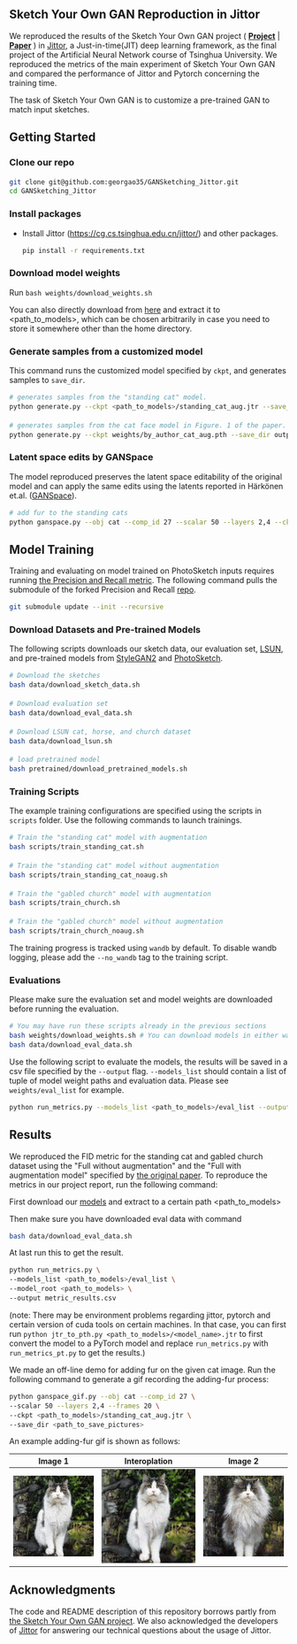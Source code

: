 ## Sketch Your Own GAN Reproduction in Jittor

We reproduced the results of the Sketch Your Own GAN project ( [**Project**](https://peterwang512.github.io/GANSketching/) | [**Paper**](https://arxiv.org/abs/2108.02774) ) in [Jittor](https://github.com/Jittor/jittor), a Just-in-time(JIT) deep learning framework, as the final project of the Artificial Neural Network course of Tsinghua University. We reproduced the metrics of the main experiment of Sketch Your Own GAN and compared the performance of Jittor and Pytorch concerning the training time.

The task of Sketch Your Own GAN is to customize a pre-trained GAN to match input sketches.

## Getting Started

### Clone our repo

```bash
git clone git@github.com:georgao35/GANSketching_Jittor.git
cd GANSketching_Jittor
```

### Install packages

- Install Jittor (https://cg.cs.tsinghua.edu.cn/jittor/) and other packages.
  
  ```bash
  pip install -r requirements.txt
  ```

### Download model weights

Run `bash weights/download_weights.sh`

You can also directly download from [here](https://cloud.tsinghua.edu.cn/f/185bb7796d5b43c0a6b4/) and extract it to <path_to_models>, which can be chosen arbitrarily in case you need to store it somewhere other than the home directory.

### Generate samples from a customized model

This command runs the customized model specified by `ckpt`, and generates samples to `save_dir`.

```bash
# generates samples from the "standing cat" model.
python generate.py --ckpt <path_to_models>/standing_cat_aug.jtr --save_dir output/samples_standing_cat

# generates samples from the cat face model in Figure. 1 of the paper.
python generate.py --ckpt weights/by_author_cat_aug.pth --save_dir output/samples_teaser_cat
```

### Latent space edits by GANSpace

The model reproduced preserves the latent space editability of the original model and can apply the same edits using the latents reported in Härkönen et.al. ([GANSpace](https://github.com/harskish/ganspace)).

```bash
# add fur to the standing cats
python ganspace.py --obj cat --comp_id 27 --scalar 50 --layers 2,4 --ckpt weights/photosketch_standing_cat_noaug.pth --save_dir output/ganspace_fur_standing_cat
```

## Model Training

Training and evaluating on model trained on PhotoSketch inputs requires running [the Precision and Recall metric](https://github.com/kynkaat/improved-precision-and-recall-metric). The following command pulls the submodule of the forked Precision and Recall [repo](https://github.com/PeterWang512/precision_recall).

```bash
git submodule update --init --recursive
```

### Download Datasets and Pre-trained Models

The following scripts downloads our sketch data, our evaluation set, [LSUN](https://dl.yf.io/lsun), and pre-trained models from [StyleGAN2](https://github.com/NVlabs/stylegan2) and [PhotoSketch](https://github.com/mtli/PhotoSketch).

```bash
# Download the sketches
bash data/download_sketch_data.sh

# Download evaluation set
bash data/download_eval_data.sh

# Download LSUN cat, horse, and church dataset
bash data/download_lsun.sh

# load pretrained model
bash pretrained/download_pretrained_models.sh
```

### Training Scripts

The example training configurations are specified using the scripts in `scripts` folder. Use the following commands to launch trainings.

```bash
# Train the "standing cat" model with augmentation
bash scripts/train_standing_cat.sh

# Train the "standing cat" model without augmentation
bash scripts/train_standing_cat_noaug.sh

# Train the "gabled church" model with augmentation
bash scripts/train_church.sh

# Train the "gabled church" model without augmentation
bash scripts/train_church_noaug.sh
```

The training progress is tracked using `wandb` by default. To disable wandb logging, please add the `--no_wandb` tag to the training script.

### Evaluations

Please make sure the evaluation set and model weights are downloaded before running the evaluation.

```bash
# You may have run these scripts already in the previous sections
bash weights/download_weights.sh # You can download models in either way.
bash data/download_eval_data.sh
```

Use the following script to evaluate the models, the results will be saved in a csv file specified by the `--output` flag. `--models_list` should contain a list of tuple of model weight paths and evaluation data. Please see `weights/eval_list` for example.

```bash
python run_metrics.py --models_list <path_to_models>/eval_list --output metric_results.csv --model_root <path_to_models>
```

## Results

We reproduced the FID metric for the standing cat and gabled church dataset using the "Full without augmentation" and the "Full with augmentation model" specified by [the original paper]((https://arxiv.org/abs/2108.02774)). To reproduce the metrics in our project report, run the following command:

First download our [models](https://cloud.tsinghua.edu.cn/f/185bb7796d5b43c0a6b4/) and extract to a certain path <path_to_models>

Then make sure you have downloaded eval data with command

```bash
bash data/download_eval_data.sh
```

At last run this to get the result.

```bash
python run_metrics.py \
--models_list <path_to_models>/eval_list \
--model_root <path_to_models> \
--output metric_results.csv
```

(note: There may be environment problems regarding jittor, pytorch and certain version of cuda tools on certain machines. In that case, you can first run `python jtr_to_pth.py <path_to_models>/<model_name>.jtr` to first convert the model to a PyTorch model and replace `run_metrics.py` with `run_metrics_pt.py` to get the results.)

We made an off-line demo for adding fur on the given cat image. Run the following command to generate a gif recording the adding-fur process:

```bash
python ganspace_gif.py --obj cat --comp_id 27 \
--scalar 50 --layers 2,4 --frames 20 \
--ckpt <path_to_models>/standing_cat_aug.jtr \
--save_dir <path_to_save_pictures>
```

An example adding-fur gif is shown as follows:

| Image 1                   | Interoplation             | Image 2                               |
| ------------------------- | ------------------------- | ------------------------------------- |
| ![1](README.assets/1.jpg) | ![1](README.assets/1.gif) | ![1_after](README.assets/1_after.gif) |

## Acknowledgments

The code and README description of this repository borrows partly from [the Sketch Your Own GAN project](https://github.com/PeterWang512/GANSketching). We also acknowledged the developers of [Jittor](https://github.com/Jittor/jittor) for answering our technical questions about the usage of Jittor.
